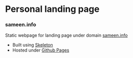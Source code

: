 # Personal landing page
### sameen.info

Static webpage for landing page under domain [sameen.info](https://www.sameen.info)

- Built using [Skeleton](http://getskeleton.com)
- Hosted under [Github Pages](https://pages.github.com)
